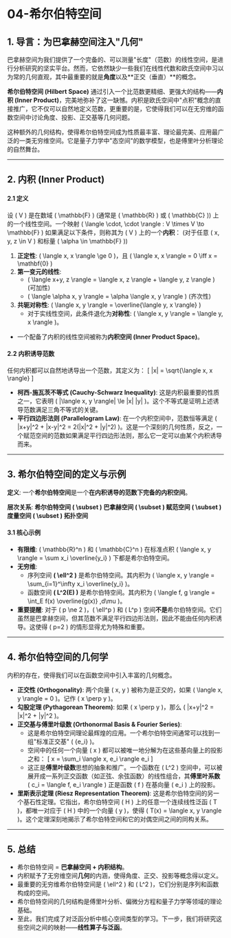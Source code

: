# 04-希尔伯特空间

## 1. 导言：为巴拿赫空间注入"几何"

巴拿赫空间为我们提供了一个完备的、可以测量"长度"（范数）的线性空间，是进行分析研究的坚实平台。然而，它依然缺少一些我们在线性代数和欧氏空间中习以为常的几何直观，其中最重要的就是**角度**以及**正交（垂直）**的概念。

**希尔伯特空间 (Hilbert Space)** 通过引入一个比范数更精细、更强大的结构——**内积 (Inner Product)**，完美地弥补了这一缺憾。内积是欧氏空间中"点积"概念的直接推广，它不仅可以自然地定义范数，更重要的是，它使得我们可以在无穷维的函数空间中讨论角度、投影、正交基等几何问题。

这种额外的几何结构，使得希尔伯特空间成为性质最丰富、理论最完美、应用最广泛的一类无穷维空间。它是量子力学中"态空间"的数学模型，也是傅里叶分析理论的自然舞台。

---

## 2. 内积 (Inner Product)

#### 2.1 定义

设 \( V \) 是在数域 \( \mathbb{F} \) (通常是 \( \mathbb{R} \) 或 \( \mathbb{C} \)) 上的一个线性空间。一个映射 \( \langle \cdot, \cdot \rangle : V \times V \to \mathbb{F} \) 如果满足以下条件，则称其为 \( V \) 上的一个**内积**：
(对于任意 \( x, y, z \in V \) 和标量 \( \alpha \in \mathbb{F} \))

1. **正定性**: \( \langle x, x \rangle \ge 0 \)，且 \( \langle x, x \rangle = 0 \iff x = \mathbf{0} \)
2. **第一变元的线性**:
    - \( \langle x+y, z \rangle = \langle x, z \rangle + \langle y, z \rangle \) (可加性)
    - \( \langle \alpha x, y \rangle = \alpha \langle x, y \rangle \) (齐次性)
3. **共轭对称性**: \( \langle x, y \rangle = \overline{\langle y, x \rangle} \)
    - 对于实线性空间，此条件退化为**对称性**: \( \langle x, y \rangle = \langle y, x \rangle \)。

- 一个配备了内积的线性空间被称为**内积空间 (Inner Product Space)**。

#### 2.2 内积诱导范数

任何内积都可以自然地诱导出一个范数，其定义为：
\[ \|x\| = \sqrt{\langle x, x \rangle} \]

- **柯西-施瓦茨不等式 (Cauchy-Schwarz Inequality)**: 这是内积最重要的性质之一，它表明 \( |\langle x, y \rangle| \le \|x\| \|y\| \)。这个不等式是证明上述诱导范数满足三角不等式的关键。
- **平行四边形法则 (Parallelogram Law)**: 在一个内积空间中，范数恒等满足 \( \|x+y\|^2 + \|x-y\|^2 = 2(\|x\|^2 + \|y\|^2) \)。这是一个深刻的几何性质，反之，一个赋范空间的范数如果满足平行四边形法则，那么它一定可以由某个内积诱导而来。

---

## 3. 希尔伯特空间的定义与示例

**定义**: 一个**希尔伯特空间**是一个**在内积诱导的范数下完备的内积空间**。

**层次关系**:
**希尔伯特空间 \( \subset \) 巴拿赫空间 \( \subset \) 赋范空间 \( \subset \) 度量空间 \( \subset \) 拓扑空间**

#### 3.1 核心示例

- **有限维**: \( \mathbb{R}^n \) 和 \( \mathbb{C}^n \) 在标准点积 \( \langle x, y \rangle = \sum x_i \overline{y_i} \) 下都是希尔伯特空间。
- **无穷维**:
  - 序列空间 **\( \ell^2 \)** 是希尔伯特空间。其内积为 \( \langle x, y \rangle = \sum_{i=1}^\infty x_i \overline{y_i} \)。
  - 函数空间 **\( L^2(E) \)** 是希尔伯特空间。其内积为 \( \langle f, g \rangle = \int_E f(x) \overline{g(x)} \,d\mu \)。
- **重要提醒**: 对于 \( p \ne 2 \)，\( \ell^p \) 和 \( L^p \) 空间**不是**希尔伯特空间。它们虽然是巴拿赫空间，但其范数不满足平行四边形法则，因此不能由任何内积诱导。这使得 \( p=2 \) 的情形显得尤为特殊和重要。

---

## 4. 希尔伯特空间的几何学

内积的存在，使得我们可以在函数空间中引入丰富的几何概念。

- **正交性 (Orthogonality)**: 两个向量 \( x, y \) 被称为是正交的，如果 \( \langle x, y \rangle = 0 \)。记作 \( x \perp y \)。
- **勾股定理 (Pythagorean Theorem)**: 如果 \( x \perp y \)，那么 \( \|x+y\|^2 = \|x\|^2 + \|y\|^2 \)。
- **正交基与傅里叶级数 (Orthonormal Basis & Fourier Series)**:
  - 这是希尔伯特空间理论最辉煌的应用。一个希尔伯特空间通常可以找到一组"标准正交基" \( \{e_i\} \)。
  - 空间中的任何一个向量 \( x \) 都可以被唯一地分解为在这些基向量上的投影之和：
        \[ x = \sum_i \langle x, e_i \rangle e_i \]
  - 这正是**傅里叶级数**思想的抽象和推广。一个函数在 \( L^2 \) 空间中，可以被展开成一系列正交函数（如正弦、余弦函数）的线性组合，其**傅里叶系数** \( c_i = \langle f, e_i \rangle \) 正是函数 \( f \) 在基向量 \( e_i \) 上的投影。
- **里斯表示定理 (Riesz Representation Theorem)**: 这是希尔伯特空间的另一个基石性定理。它指出，希尔伯特空间 \( H \) 上的任意一个连续线性泛函 \( T \)，都唯一对应于 \( H \) 中的一个向量 \( y \)，使得 \( T(x) = \langle x, y \rangle \)。这个定理深刻地揭示了希尔伯特空间和它的对偶空间之间的同构关系。

---

## 5. 总结

- 希尔伯特空间 = **巴拿赫空间 + 内积结构**。
- 内积赋予了无穷维空间**几何**的内涵，使得角度、正交、投影等概念得以定义。
- 最重要的无穷维希尔伯特空间是 \( \ell^2 \) 和 \( L^2 \)，它们分别是序列和函数构成的空间。
- 希尔伯特空间的几何结构是傅里叶分析、偏微分方程和量子力学等领域的理论基础。
- 至此，我们完成了对泛函分析中核心空间类型的学习。下一步，我们将研究这些空间之间的映射——**线性算子与泛函**。
